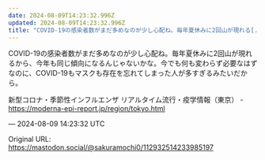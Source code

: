 ```yaml
---
date: 2024-08-09T14:23:32.996Z
updated: 2024-08-09T14:23:32.996Z
title: "COVID-19の感染者数がまだ多めなのが少し心配ね。毎年夏休みに2回山が現れる[...]"
---
```


<p>COVID-19の感染者数がまだ多めなのが少し心配ね。毎年夏休みに2回山が現れるから、今年も同じ傾向になるんじゃないかな。今でも何も変わらず必要なはずなのに、COVID-19もマスクも存在を忘れてしまった人が多すぎるみたいだから。</p><p>新型コロナ・季節性インフルエンザ リアルタイム流行・疫学情報（東京） - <a href="https://moderna-epi-report.jp/region/tokyo.html" target="_blank" rel="nofollow noopener" translate="no"><span class="invisible">https://</span><span class="ellipsis">moderna-epi-report.jp/region/t</span><span class="invisible">okyo.html</span></a></p>

&mdash; 2024-08-09 14:23:32 UTC

Original URL: https://mastodon.social/@sakuramochi0/112932514233985197
